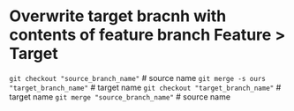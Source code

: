 # Overwrite target bracnh with contents of feature branch Feature > Target
``git checkout "source_branch_name"``       # source name
``git merge -s ours "target_branch_name"``  # target name
``git checkout "target_branch_name"``       # target name
``git merge "source_branch_name"``          # source name
